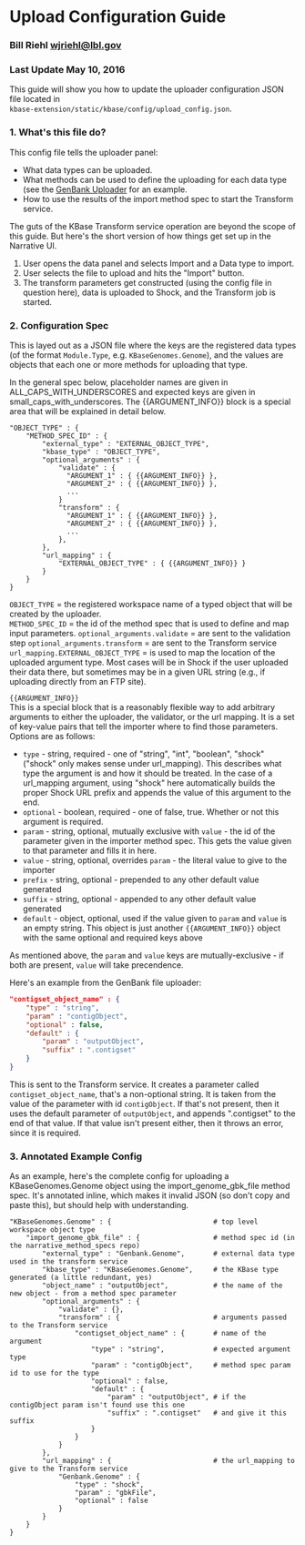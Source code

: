 # Upload Configuration Guide
### Bill Riehl <wjriehl@lbl.gov>
### Last Update May 10, 2016

This guide will show you how to update the uploader configuration JSON file located in  
`kbase-extension/static/kbase/config/upload_config.json`.

### 1. What's this file do?
This config file tells the uploader panel:

  * What data types can be uploaded.
  * What methods can be used to define the uploading for each data type (see the [GenBank Uploader](https://github.com/kbase/narrative_method_specs/blob/master/methods/import_genome_gbk_file/spec.json) for an example.
  * How to use the results of the import method spec to start the Transform service.

The guts of the KBase Transform service operation are beyond the scope of this guide. But here's the short version of how things get set up in the Narrative UI.

  1. User opens the data panel and selects Import and a Data type to import.
  2. User selects the file to upload and hits the "Import" button.
  3. The transform parameters get constructed (using the config file in question here), data is uploaded to Shock, and the Transform job is started.

### 2. Configuration Spec
This is layed out as a JSON file where the keys are the registered data types (of the format `Module.Type`, e.g. `KBaseGenomes.Genome`), and the values are objects that each one or more methods for uploading that type.

In the general spec below, placeholder names are given in ALL_CAPS_WITH_UNDERSCORES and expected keys are given in small_caps_with_underscores. The {{ARGUMENT_INFO}} block is a special area that will be explained in detail below.

```
"OBJECT_TYPE" : {
    "METHOD_SPEC_ID" : {
        "external_type" : "EXTERNAL_OBJECT_TYPE",
        "kbase_type" : "OBJECT_TYPE",
        "optional_arguments" : {
            "validate" : {
              "ARGUMENT_1" : { {{ARGUMENT_INFO}} },
              "ARGUMENT_2" : { {{ARGUMENT_INFO}} },
              ...
            }
            "transform" : {
              "ARGUMENT_1" : { {{ARGUMENT_INFO}} },
              "ARGUMENT_2" : { {{ARGUMENT_INFO}} },
              ...
            },
        },
        "url_mapping" : {
            "EXTERNAL_OBJECT_TYPE" : { {{ARGUMENT_INFO}} }
        }
    }
}
```

`OBJECT_TYPE` = the registered workspace name of a typed object that will be created by the uploader.  
`METHOD_SPEC_ID` = the id of the method spec that is used to define and map input parameters.
`optional_arguments.validate` = are sent to the validation step
`optional_arguments.transform` = are sent to the Transform service
`url_mapping.EXTERNAL_OBJECT_TYPE` = is used to map the location of the uploaded argument type. Most cases will be in Shock if the user uploaded their data there, but sometimes may be in a given URL string (e.g., if uploading directly from an FTP site).

`{{ARGUMENT_INFO}}`  
This is a special block that is a reasonably flexible way to add arbitrary arguments to either the uploader, the validator, or the url mapping. It is a set of key-value pairs that tell the importer where to find those parameters. Options are as follows:

  * `type` - string, required - one of "string", "int", "boolean", "shock" ("shock" only makes sense under url_mapping). This describes what type the argument is and how it should be treated. In the case of a url_mapping argument, using "shock" here automatically builds the proper Shock URL prefix and appends the value of this argument to the end.
  * `optional` - boolean, required - one of false, true. Whether or not this argument is required.
  * `param` - string, optional, mutually exclusive with `value` - the id of the parameter given in the importer method spec. This gets the value given to that parameter and fills it in here.
  * `value` - string, optional, overrides `param` - the literal value to give to the importer
  * `prefix` - string, optional - prepended to any other default value generated
  * `suffix` - string, optional - appended to any other default value generated
  * `default` - object, optional, used if the value given to `param` and `value` is an empty string. This object is just another `{{ARGUMENT_INFO}}` object with the same optional and required keys above

As mentioned above, the `param` and `value` keys are mutually-exclusive - if both are present, `value` will take precendence.

Here's an example from the GenBank file uploader:
```json
"contigset_object_name" : {
    "type" : "string",
    "param" : "contigObject",
    "optional" : false,
    "default" : {
        "param" : "outputObject",
        "suffix" : ".contigset"
    }
}
```
This is sent to the Transform service. It creates a parameter called `contigset_object_name`, that's a non-optional string. It is taken from the value of the parameter with id `contigObject`. If that's not present, then it uses the default parameter of `outputObject`, and appends ".contigset" to the end of that value. If that value isn't present either, then it throws an error, since it is required.

### 3. Annotated Example Config
As an example, here's the complete config for uploading a KBaseGenomes.Genome object using the import_genome_gbk_file method spec. It's annotated inline, which makes it invalid JSON (so don't copy and paste this), but should help with understanding.

```
"KBaseGenomes.Genome" : {                         # top level workspace object type
    "import_genome_gbk_file" : {                  # method spec id (in the narrative_method_specs repo)
        "external_type" : "Genbank.Genome",       # external data type used in the transform service
        "kbase_type" : "KBaseGenomes.Genome",     # the KBase type generated (a little redundant, yes)
        "object_name" : "outputObject",           # the name of the new object - from a method spec parameter
        "optional_arguments" : {                  
            "validate" : {},
            "transform" : {                       # arguments passed to the Transform service
                "contigset_object_name" : {       # name of the argument
                    "type" : "string",            # expected argument type
                    "param" : "contigObject",     # method spec param id to use for the type
                    "optional" : false,
                    "default" : {
                        "param" : "outputObject", # if the contigObject param isn't found use this one
                        "suffix" : ".contigset"   # and give it this suffix
                    }
                }
            }
        },
        "url_mapping" : {                         # the url_mapping to give to the Transform service
            "Genbank.Genome" : {
                "type" : "shock",
                "param" : "gbkFile",
                "optional" : false
            }
        }
    }
}
